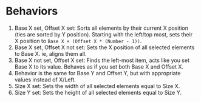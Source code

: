 # Behaviors

1. Base X set, Offset X set: Sorts all elements by their current X position (ties are sorted by Y position). Starting with the left/top most, sets their X position to `Base X + (Offset X * (Number - 1))`.
2. Base X set, Offset X not set: Sets the X position of all selected elements to Base X. ie, aligns them all.
3. Base X not set, Offset X set: Finds the left-most item, acts like you set Base X to its value. Behaves as if you set both Base X and Offset X.
4. Behavior is the same for Base Y and Offset Y, but with appropriate values instead of X/Left.
5. Size X set: Sets the width of all selected elements equal to Size X.
6. Size Y set: Sets the height of all selected elements equal to Size Y.